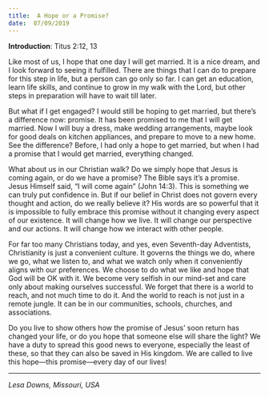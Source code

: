 ```yaml
---
title:  A Hope or a Promise?
date:  07/09/2019
---
```


**Introduction**: Titus 2:12, 13

Like most of us, I hope that one day I will get married. It is a nice dream, and I look forward to seeing it fulfilled. There are things that I can do to prepare for this step in life, but a person can go only so far. I can get an education, learn life skills, and continue to grow in my walk with the Lord, but other steps in preparation will have to wait till later.

But what if I get engaged? I would still be hoping to get married, but there’s a difference now: promise. It has been promised to me that I will get married. Now I will buy a dress, make wedding arrangements, maybe look for good deals on kitchen appliances, and prepare to move to a new home. See the difference? Before, I had only a hope to get married, but when I had a promise that I would get married, everything changed.

What about us in our Christian walk? Do we simply hope that Jesus is coming again, or do we have a promise? The Bible says it’s a promise. Jesus Himself said, “I will come again” (John 14:3). This is something we can truly put confidence in. But if our belief in Christ does not govern every thought and action, do we really believe it? His words are so powerful that it is impossible to fully embrace this promise without it changing every aspect of our existence. It will change how we live. It will change our perspective and our actions. It will change how we interact with other people.

For far too many Christians today, and yes, even Seventh-day Adventists, Christianity is just a convenient culture. It governs the things we do, where we go, what we listen to, and what we watch only when it conveniently aligns with our preferences. We choose to do what we like and hope that God will be OK with it. We become very selfish in our mind-set and care only about making ourselves successful. We forget that there is a world to reach, and not much time to do it. And the world to reach is not just in a remote jungle. It can be in our communities, schools, churches, and associations.

Do you live to show others how the promise of Jesus’ soon return has changed your life, or do you hope that someone else will share the light? We have a duty to spread this good news to everyone, especially the least of these, so that they can also be saved in His kingdom. We are called to live this hope—this promise—every day of our lives!

---

_Lesa Downs, Missouri, USA_